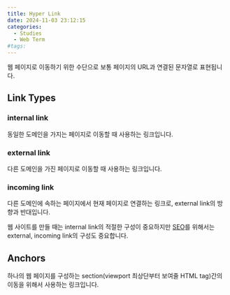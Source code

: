 ```yaml
---
title: Hyper Link
date: 2024-11-03 23:12:15
categories:
  - Studies
  - Web Term
#tags:
---
```

웹 페이지로 이동하기 위한 수단으로 보통 페이지의 URL과 연결된 문자열로 표현됩니다.

## Link Types

### internal link

동일한 도메인을 가지는 페이지로 이동할 때 사용하는 링크입니다.

### external link

다른 도메인을 가진 페이지로 이동할 때 사용하는 링크입니다.

### incoming link

다른 도메인에 속하는 페이지에서 현재 페이지로 연결하는 링크로, external link의 방향과 반대입니다.

웹 사이트를 만들 때는 internal link의 적절한 구성이 중요하지만 [SEO](../../frontend/seo)를 위해서는 external, incoming link의 구성도 중요합니다.

## Anchors

하나의 웹 페이지를 구성하는 section(viewport 최상단부터 보여줄 HTML tag)간의 이동을 위해서 사용하는 링크입니다.
